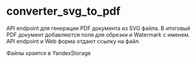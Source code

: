 # converter_svg_to_pdf

API endpoint для генерации PDF документа из SVG файла. В итоговый PDF документ добавляются поля для обрезки и Watermark с именем. 
API endpoint и Web форма отдают ссылку на файл.

Файлы храятся в  YandexStorage

